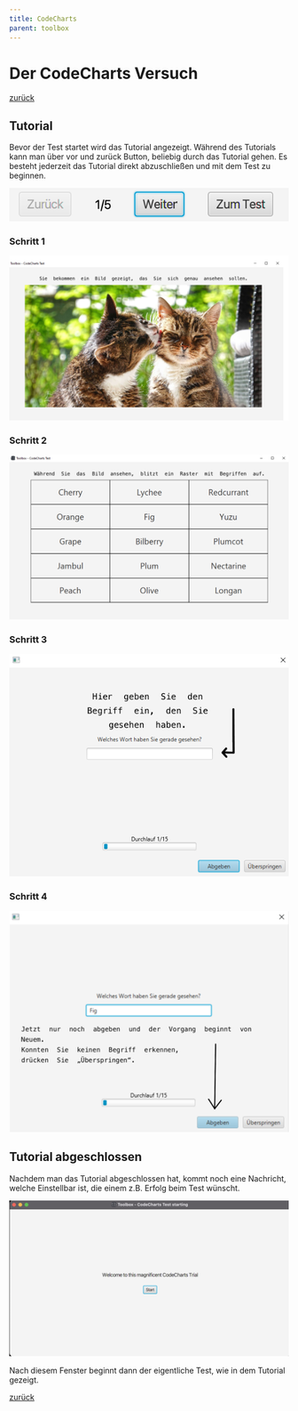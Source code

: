 ```yaml
---
title: CodeCharts
parent: toolbox
---
```

# Der CodeCharts Versuch
[zurück](toolbox.md)
## Tutorial
Bevor der Test startet wird das Tutorial angezeigt. Während des Tutorials kann man über vor und zurück Button, beliebig durch das Tutorial gehen. Es besteht jederzeit das Tutorial direkt abzuschließen und mit dem Test zu beginnen.

![ProgressBar-Tutorial](resources/Tutorial-progress.png)

### Schritt 1
![Tutorial-0](resources/Tutorial-CodeCharts/0.png)
### Schritt 2
![Tutorial-1](resources/Tutorial-CodeCharts/1.png)
### Schritt 3
![Tutorial-2](resources/Tutorial-CodeCharts/2.png)
### Schritt 4
![Tutorial-3](resources/Tutorial-CodeCharts/3.png)

## Tutorial abgeschlossen
Nachdem man das Tutorial abgeschlossen hat, kommt noch eine Nachricht, welche Einstellbar ist, die einem z.B. Erfolg beim Test wünscht.

![PreTest-Screen](resources/ToolBox-codecharts-test.png)

Nach diesem Fenster beginnt dann der eigentliche Test, wie in dem Tutorial gezeigt.

[zurück](toolbox.md)